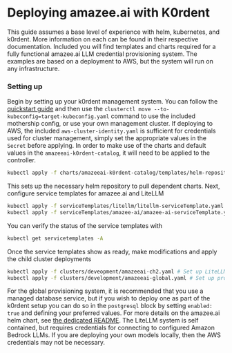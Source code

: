 # Deploying amazee.ai with K0rdent
This guide assumes a base level of experience with helm, kubernetes, and k0rdent. More information on each can be found in their respective documentation. Included you will find templates and charts required for a fully functional amazee.ai LLM credential provisioning system. The examples are based on a deployment to AWS, but the system will run on any infrastructure.
### Setting up
Begin by setting up your k0rdent management system. You can follow the [quickstart guide](https://docs.k0rdent-enterprise.io/latest/quickstarts/) and then use the `clusterctl move --to-kubeconfig=target-kubeconfig.yaml` command to use the included mothership config, or use your own management cluster. If deploying to AWS, the included `aws-cluster-identity.yaml` is sufficient for credentials used for cluster management, simply set the appropriate values in the `Secret` before applying.
In order to make use of the charts and default values in the `amazeeai-k0rdent-catalog`, it will need to be applied to the controller.
```bash
kubectl apply -f charts/amazeeai-k0rdent-catalog/templates/helm-repository.yaml -n kcm-system
```
This sets up the necessary helm repository to pull dependent charts.
Next, configure service templates for amazee.ai and LiteLLM
```bash
kubectl apply -f serviceTemplates/litellm/litellm-serviceTemplate.yaml
kubectl apply -f serviceTemplates/amazee-ai/amazee-ai-serviceTemplate.yaml
```
You can verify the status of the service templates with
```bash
kubectl get servicetemplates -A
```
Once the service templates show as ready, make modifications and apply the child cluster deployments
```bash
kubectl apply -f clusters/deveopment/amazeeai-ch2.yaml # Set up LiteLLM
kubectl apply -f clusters/development/amazeeai-global.yaml # Set up provisioning and dashboarding
```
For the global provisioning system, it is recommended that you use a managed database service, but if you wish to deploy one as part of the k0rdent setup you can do so in the `postgresql` block by setting `enabled: true` and defining your preferred values. For more details on the amazee.ai helm chart, see [the dedicated README](https://github.com/amazeeio/amazee.ai/tree/main/helm).
The LiteLLM system is self contained, but requires credentials for connecting to configured Amazon Bedrock LLMs. If you are deploying your own models locally, then the AWS credentials may not be necessary.